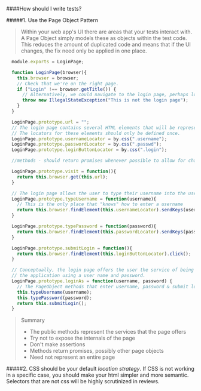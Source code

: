 ####How should I write tests?

#####1. Use the Page Object Pattern

  > Within your web app's UI there are areas that your tests interact with. A Page Object simply models these as objects within the test code. This reduces the amount of duplicated code and means that if the UI changes, the fix need only be applied in one place.

  ```javascript
    module.exports = LoginPage;

    function LoginPage(browser){
      this.browser = browser;
      // Check that we're on the right page.
      if ("Login" !== browser.getTitle()) {
        // Alternatively, we could navigate to the login page, perhaps logging out first
        throw new IllegalStateException("This is not the login page");
      }
    }

    LoginPage.prototype.url = "";
    // The login page contains several HTML elements that will be represented as WebElements.
    // The locators for these elements should only be defined once.
    LoginPage.prototype.usernameLocator = by.css(".username");
    LoginPage.prototype.passwordLocator = by.css(".passwd");
    LoginPage.prototype.loginButtonLocator = by.css(".login");

    //methods - should return promises whenever possible to allow for chaining

    LoginPage.prototype.visit = function(){
      return this.browser.get(this.url);
    }

    // The login page allows the user to type their username into the username field
    LoginPage.prototype.typeUsername = function(username){
      // This is the only place that "knows" how to enter a username
      return this.browser.findElement(this.usernameLocator).sendKeys(username);
    }

    LoginPage.prototype.typePassword = function(password){
      return this.browser.findElement(this.passwordLocator).sendKeys(password);
    }

    LoginPage.prototype.submitLogin = function(){
      return this.browser.findElement(this.loginButtonLocator).click();
    }

    // Conceptually, the login page offers the user the service of being able to "log into"
    // the application using a user name and password.
    LoginPage.prototype.loginAs = function(username, password) {
      // The PageObject methods that enter username, password & submit login have already defined and should not be repeated here.
      this.typeUsername(username);
      this.typePassword(password);
      return this.submitLogin();
    }
  ```

  > Summary
  > - The public methods represent the services that the page offers
  > - Try not to expose the internals of the page
  > - Don't make assertions
  > - Methods return promises, possibly other page objects
  > - Need not represent an entire page


#####2. CSS should be your default *location strategy*. If CSS is not working in a specific case, you should make your html simpler and more semantic. Selectors that are not css will be highly scrutinized in reviews.
